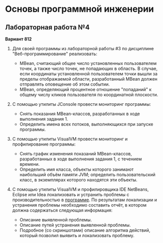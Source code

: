# Основы программной инженерии

## Лабораторная работа №4 

**Вариант 812**

1. Для своей программы из лабораторной работы #3 по дисциплине "Веб-программирование" реализовать:
    - MBean, считающий общее число установленных пользователем точек, а также число точек, не попадающих в область. В
      случае, если координаты установленной пользователем точки вышли за пределы отображаемой области, разработанный MBean должен отправлять оповещение об этом событии.
    - MBean, определяющий процентное отношение "попаданий" к общему числу кликов пользователя по координатной плоскости.

2. С помощью утилиты JConsole провести мониторинг программы:
    - Снять показания MBean-классов, разработанных в ходе выполнения задания 1.
    - Определить имена всех потоков, выполняющихся при запуске программы.

3. С помощью утилиты VisualVM провести мониторинг и профилирование программы:
    - Снять график изменения показаний MBean-классов, разработанных в ходе выполнения задания 1, с течением времени.
    - Определить имя класса, объекты которого занимают наибольший объём памяти JVM; определить пользовательский класс, в
      экземплярах которого находятся эти объекты.

4. С помощью утилиты VisualVM и профилировщика IDE NetBeans, Eclipse или Idea локализовать и устранить проблемы с
   производительностью
   в [программе](https://se.ifmo.ru/documents/10180/189115/HttpUnit.tar.gz/7bf1032e-d16e-be85-c71b-dbe73c0178ba?t=1651168887037&download=true).
   По результатам локализации и устранения проблемы необходимо составить отчёт, в котором должна содержаться следующая
   информация:
    - Описание выявленной проблемы.
    - Описание путей устранения выявленной проблемы.
    - Подробное (со скриншотами) описание алгоритма действий, который позволил выявить и локализовать проблему.


